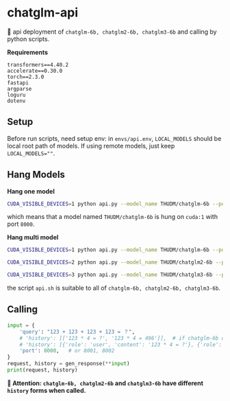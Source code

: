 # chatglm-api

🐥 api deployment of  `chatglm-6b, chatglm2-6b, chatglm3-6b` and calling by python scripts.

**Requirements**
```
transformers==4.40.2
accelerate==0.30.0
torch==2.3.0
fastapi
argparse
loguru
dotenv
```

## Setup

Before run scripts, need setup env: in `envs/api.env`, `LOCAL_MODELS` should be local root path of models. If using remote models, just keep `LOCAL_MODELS=""`.

## Hang Models

**Hang one model**

```bash
CUDA_VISIBLE_DEVICES=1 python api.py --model_name THUDM/chatglm-6b --port 8000
```

which means that a model named `THUDM/chatglm-6b` is hung on `cuda:1` with port `8000`.

**Hang multi model**

```bash
CUDA_VISIBLE_DEVICES=1 python api.py --model_name THUDM/chatglm-6b --port 8000

CUDA_VISIBLE_DEVICES=2 python api.py --model_name THUDM/chatglm2-6b --port 8001

CUDA_VISIBLE_DEVICES=3 python api.py --model_name THUDM/chatglm3-6b --port 8002
```

the script `api.sh` is suitable to all of `chatglm-6b, chatglm2-6b, chatglm3-6b`.

## Calling

```python
input = {
    'query': "123 + 123 + 123 + 123 = ？",
    # 'history': [['123 * 4 = ?', '123 * 4 = 496']],  # if chatglm-6b or chatglm2-6b
    # 'history': [{'role': 'user', 'content': '123 * 4 = ?'}, {'role': 'assistant', 'metadata': '', 'content': '123 * 4 = 496'}], # if chatglm3-6b
    'port': 8000,   # or 8001, 8002
}
request, history = gen_response(**input)
print(request, history)
```

**🚨 Attention: `chatglm-6b, chatglm2-6b` and `chatglm3-6b` have different `history` forms when called.**

